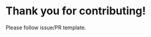 Thank you for contributing!
=========================================

Please follow issue/PR template.